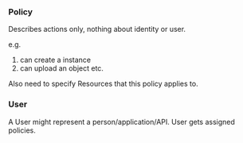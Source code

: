 

### Policy

Describes actions only, nothing about identity or user.

e.g.
1. can create a instance
2. can upload an object
etc.

Also need to specify Resources that this policy applies to.


### User

A User might represent a person/application/API.
User gets assigned policies.

